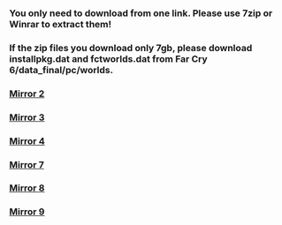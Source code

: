 ### You only need to download from one link. Please use 7zip or Winrar to extract them!
### If the zip files you download only 7gb, please download installpkg.dat and fctworlds.dat from Far Cry 6/data_final/pc/worlds.

### [Mirror 2](https://drive.google.com/file/d/1TwFEqJEM-S7-vjybm4FuIZdmTWWFylsh/view?usp=sharing)
### [Mirror 3](https://cyberspace1902-my.sharepoint.com/:f:/g/personal/cyberspace1902_cyberspace1902_onmicrosoft_com/Etht9GQild5DtXZ6x3k0iLQBHfJrggSqHI6PM6TXgBEM9w?e=cXI3ZX)
### [Mirror 4](https://drive.google.com/file/d/1gAnC_U8cysRYDGOhqTXxz289rcZt3MRG/view?usp=sharing)
### [Mirror 7](https://cyberspace1902-my.sharepoint.com/:f:/g/personal/cyberspace1902_cyberspace1902_onmicrosoft_com/ErBSwx0PQ1FCgzRSF6Gd3soBhXevR_aBVf-1xTi_6oUY6g?e=vZOwQu)
### [Mirror 8](https://cyberspace0219-my.sharepoint.com/:f:/g/personal/cyberspace0219_cyberspace0219_onmicrosoft_com/ErnvGeFGzldCmB741RWleAUBXaXfY1HBVDk7EXqIiuq_lQ?e=yNixAj)
### [Mirror 9](https://cyberspace0219-my.sharepoint.com/:f:/g/personal/cyberspace0219_cyberspace0219_onmicrosoft_com/Em8BNtHrDo5LoSkut4qD2QsBgsXsqV0e-jwEvxyEAP-zuQ?e=8xNzZB)
